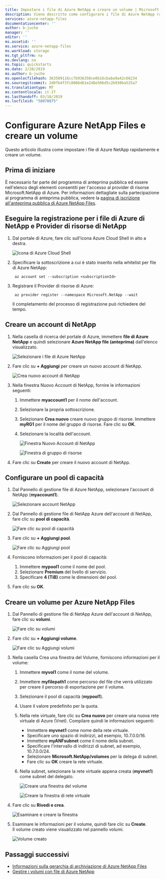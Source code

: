 ```yaml
---
title: Impostare i file di Azure NetApp e creare un volume | Microsoft Docs
description: Viene descritto come configurare i file di Azure NetApp rapidamente e creare un volume.
services: azure-netapp-files
documentationcenter: ''
author: b-juche
manager: ''
editor: ''
ms.assetid: ''
ms.service: azure-netapp-files
ms.workload: storage
ms.tgt_pltfrm: na
ms.devlang: na
ms.topic: quickstarts
ms.date: 2/20/2019
ms.author: b-juche
ms.openlocfilehash: 363589116cc7b936358ce0b16cbaba9a42c66234
ms.sourcegitcommit: 2d0fb4f3fc8086d61e2d8e506d5c2b930ba525a7
ms.translationtype: MT
ms.contentlocale: it-IT
ms.lasthandoff: 03/18/2019
ms.locfileid: "58078075"
---
```

# <a name="set-up-azure-netapp-files-and-create-a-volume"></a>Configurare Azure NetApp Files e creare un volume 

Questo articolo illustra come impostare i file di Azure NetApp rapidamente e creare un volume. 

## <a name="before-you-begin"></a>Prima di iniziare 

È necessario far parte del programma di anteprima pubblica ed essere nell'elenco degli elementi consentiti per l'accesso al provider di risorse Microsoft.NetApp di Azure. Per informazioni dettagliate sulla partecipazione al programma di anteprima pubblica, vedere la [pagina di iscrizione all'anteprima pubblica di Azure NetApp Files](https://aka.ms/nfspublicpreview). 

## <a name="register-for-azure-netapp-files-and-netapp-resource-provider"></a>Eseguire la registrazione per i file di Azure di NetApp e Provider di risorse di NetApp

1. Dal portale di Azure, fare clic sull'icona Azure Cloud Shell in alto a destra.

      ![Icona di Azure Cloud Shell](../media/azure-netapp-files/azure-netapp-files-azure-cloud-shell.png)

2. Specificare la sottoscrizione a cui è stato inserito nella whitelist per file di Azure NetApp:
    
        az account set --subscription <subscriptionId>

3. Registrare il Provider di risorse di Azure: 
    
        az provider register --namespace Microsoft.NetApp --wait  

    Il completamento del processo di registrazione può richiedere del tempo.

## <a name="create-a-netapp-account"></a>Creare un account di NetApp

1. Nella casella di ricerca del portale di Azure, immettere **file di Azure NetApp** e quindi selezionare **Azure NetApp file (anteprima)** dall'elenco visualizzato.

      ![Selezionare i file di Azure NetApp](../media/azure-netapp-files/azure-netapp-files-select-azure-netapp-files.png)

2. Fare clic su **+ Aggiungi** per creare un nuovo account di NetApp.

     ![Crea nuovo account di NetApp](../media/azure-netapp-files/azure-netapp-files-create-new-netapp-account.png)

3. Nella finestra Nuovo Account di NetApp, fornire le informazioni seguenti: 
   1. Immettere **myaccount1** per il nome dell'account. 
   2. Selezionare la propria sottoscrizione.
   3. Selezionare **Crea nuovo** creare nuovo gruppo di risorse. Immettere **myRG1** per il nome del gruppo di risorse. Fare clic su **OK**. 
   4. Selezionare la località dell'account.  

      ![Finestra Nuovo Account di NetApp](../media/azure-netapp-files/azure-netapp-files-new-account-window.png)  

      ![Finestra di gruppo di risorse](../media/azure-netapp-files/azure-netapp-files-resource-group-window.png)

4. Fare clic su **Create** per creare il nuovo account di NetApp.

## <a name="set-up-a-capacity-pool"></a>Configurare un pool di capacità

1. Dal Pannello di gestione file di Azure NetApp, selezionare l'account di NetApp (**myaccount1**).

    ![Selezionare account NetApp](../media/azure-netapp-files/azure-netapp-files-select-netapp-account.png)  

2. Dal Pannello di gestione file di NetApp Azure dell'account di NetApp, fare clic su **pool di capacità**.

    ![Fare clic su pool di capacità](../media/azure-netapp-files/azure-netapp-files-click-capacity-pools.png)  

3. Fare clic su **+ Aggiungi pool**. 

    ![Fare clic su Aggiungi pool](../media/azure-netapp-files/azure-netapp-files-click-add-pools.png)  

4. Forniscono informazioni per il pool di capacità: 
    1. Immettere **mypool1** come il nome del pool.
    2. Selezionare **Premium** del livello di servizio. 
    3. Specificare **4 (TiB)** come le dimensioni del pool. 

5. Fare clic su **OK**.

## <a name="create-a-volume-for-azure-netapp-files"></a>Creare un volume per Azure NetApp Files

1. Dal Pannello di gestione file di NetApp Azure dell'account di NetApp, fare clic su **volumi**.

    ![Fare clic su volumi](../media/azure-netapp-files/azure-netapp-files-click-volumes.png)  

2. Fare clic su **+ Aggiungi volume**.

    ![Fare clic su Aggiungi volumi](../media/azure-netapp-files/azure-netapp-files-click-add-volumes.png)  

3. Nella casella Crea una finestra del Volume, forniscono informazioni per il volume: 
   1. Immettere **myvol1** come il nome del volume. 
   2. Immettere **myfilepath1** come percorso del file che verrà utilizzato per creare il percorso di esportazione per il volume.
   3. Selezionare il pool di capacità (**mypool1**).
   4. Usare il valore predefinito per la quota. 
   5. Nella rete virtuale, fare clic su **Crea nuovo** per creare una nuova rete virtuale di Azure (Vnet).  Compilare quindi le informazioni seguenti:
       * Immettere **myvnet1** come nome della rete virtuale.
       * Specificare uno spazio di indirizzi, ad esempio, 10.7.0.0/16.
       * Immettere **myANFsubnet** come il nome della subnet.
       * Specificare l'intervallo di indirizzi di subnet, ad esempio, 10.7.0.0/24.
       * Selezionare **Microsoft.NetApp/volumes** per la delega di subnet.
       * Fare clic su **OK** creare la rete virtuale.
   6. Nella subnet, selezionare la rete virtuale appena creata (**myvnet1**) come subnet del delegato.

      ![Creare una finestra del volume](../media/azure-netapp-files/azure-netapp-files-create-volume-window.png)  

      ![Creare la finestra di rete virtuale](../media/azure-netapp-files/azure-netapp-files-create-virtual-network-window.png)  

4. Fare clic su **Rivedi e crea**.

    ![Esaminare e creare la finestra](../media/azure-netapp-files/azure-netapp-files-review-and-create-window.png)  

5. Esaminare le informazioni per il volume, quindi fare clic su **Create**.  
    Il volume creato viene visualizzato nel pannello volumi.

    ![Volume creato](../media/azure-netapp-files/azure-netapp-files-create-volume-created.png)  

## <a name="next-steps"></a>Passaggi successivi  

* [Informazioni sulla gerarchia di archiviazione di Azure NetApp Files](azure-netapp-files-understand-storage-hierarchy.md)
* [Gestire i volumi con file di Azure NetApp](azure-netapp-files-manage-volumes.md) 
